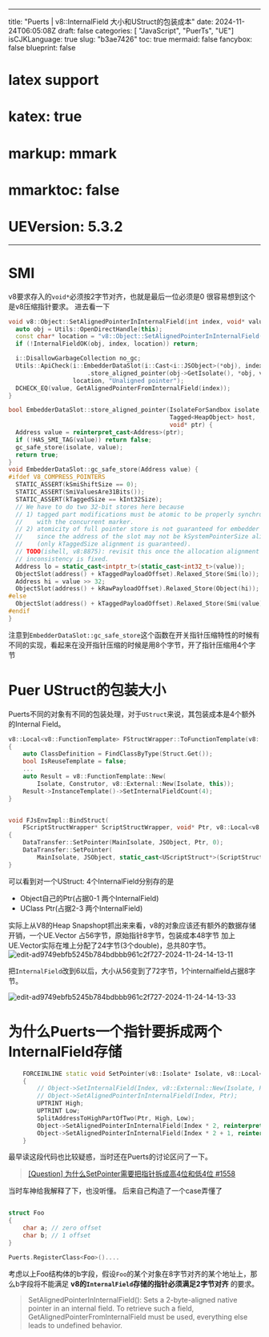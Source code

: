 
---
title: "Puerts | v8::InternalField 大小和UStruct的包装成本"
date: 2024-11-24T06:05:08Z
draft: false
categories: [ "JavaScript", "PuerTs", "UE"]
isCJKLanguage: true
slug: "b3ae7426"
toc: true
mermaid: false
fancybox: false
blueprint: false
# latex support
# katex: true
# markup: mmark
# mmarktoc: false 
# UEVersion: 5.3.2 
---

# SMI

v8要求存入的`void*`必须按2字节对齐，也就是最后一位必须是0
很容易想到这个是v8压缩指针要求。
进去看一下

```cpp
void v8::Object::SetAlignedPointerInInternalField(int index, void* value) {
  auto obj = Utils::OpenDirectHandle(this);
  const char* location = "v8::Object::SetAlignedPointerInInternalField()";
  if (!InternalFieldOK(obj, index, location)) return;

  i::DisallowGarbageCollection no_gc;
  Utils::ApiCheck(i::EmbedderDataSlot(i::Cast<i::JSObject>(*obj), index)
                      .store_aligned_pointer(obj->GetIsolate(), *obj, value),
                  location, "Unaligned pointer");
  DCHECK_EQ(value, GetAlignedPointerFromInternalField(index));
}

bool EmbedderDataSlot::store_aligned_pointer(IsolateForSandbox isolate,
                                             Tagged<HeapObject> host,
                                             void* ptr) {
  Address value = reinterpret_cast<Address>(ptr);
  if (!HAS_SMI_TAG(value)) return false;
  gc_safe_store(isolate, value);
  return true;
}
void EmbedderDataSlot::gc_safe_store(Address value) {
#ifdef V8_COMPRESS_POINTERS
  STATIC_ASSERT(kSmiShiftSize == 0);
  STATIC_ASSERT(SmiValuesAre31Bits());
  STATIC_ASSERT(kTaggedSize == kInt32Size);
  // We have to do two 32-bit stores here because
  // 1) tagged part modifications must be atomic to be properly synchronized
  //    with the concurrent marker.
  // 2) atomicity of full pointer store is not guaranteed for embedder slots
  //    since the address of the slot may not be kSystemPointerSize aligned
  //    (only kTaggedSize alignment is guaranteed).
  // TODO(ishell, v8:8875): revisit this once the allocation alignment
  // inconsistency is fixed.
  Address lo = static_cast<intptr_t>(static_cast<int32_t>(value));
  ObjectSlot(address() + kTaggedPayloadOffset).Relaxed_Store(Smi(lo));
  Address hi = value >> 32;
  ObjectSlot(address() + kRawPayloadOffset).Relaxed_Store(Object(hi));
#else
  ObjectSlot(address() + kTaggedPayloadOffset).Relaxed_Store(Smi(value));
#endif
}
```

注意到`EmbedderDataSlot::gc_safe_store`这个函数在开关指针压缩特性的时候有不同的实现，看起来在没开指针压缩的时候是用8个字节，开了指针压缩用4个字节

# Puer UStruct的包装大小

Puerts不同的对象有不同的包装处理，对于`UStruct`来说，其包装成本是4个额外的Internal Field。

```cpp
v8::Local<v8::FunctionTemplate> FStructWrapper::ToFunctionTemplate(v8::Isolate* Isolate, v8::FunctionCallback Construtor)
{
    auto ClassDefinition = FindClassByType(Struct.Get());
    bool IsReuseTemplate = false;
    ...
    auto Result = v8::FunctionTemplate::New(
        Isolate, Construtor, v8::External::New(Isolate, this));   
    Result->InstanceTemplate()->SetInternalFieldCount(4);
}


void FJsEnvImpl::BindStruct(
    FScriptStructWrapper* ScriptStructWrapper, void* Ptr, v8::Local<v8::Object> JSObject, bool PassByPointer)
{
    DataTransfer::SetPointer(MainIsolate, JSObject, Ptr, 0);
    DataTransfer::SetPointer(
        MainIsolate, JSObject, static_cast<UScriptStruct*>(ScriptStructWrapper->Struct.Get()), 1);    // add type info
}        
```

可以看到对一个UStruct:
4个InternalField分别存的是
- Object自己的Ptr(占据0-1 两个InternalField)
- UClass Ptr(占据2-3 两个InternalField)

实际上从V8的Heap Snapshopt抓出来来看，v8的对象应该还有额外的数据存储开销，一个UE.Vector 占56字节，原始指针8字节，包装成本48字节
加上UE.Vector实际在堆上分配了24字节(3个double)，总共80字节。
![edit-ad9749ebfb5245b784bdbbb961c2f727-2024-11-24-14-13-11](https://img.blurredcode.com/img/edit-ad9749ebfb5245b784bdbbb961c2f727-2024-11-24-14-13-11.png?x-oss-process=style/compress)



把`InternalField`改到6以后，大小从56变到了72字节，1个internalfield占据8字节。


![edit-ad9749ebfb5245b784bdbbb961c2f727-2024-11-24-14-13-33](https://img.blurredcode.com/img/edit-ad9749ebfb5245b784bdbbb961c2f727-2024-11-24-14-13-33.png?x-oss-process=style/compress)


# 为什么Puerts一个指针要拆成两个InternalField存储

```cpp
    FORCEINLINE static void SetPointer(v8::Isolate* Isolate, v8::Local<v8::Object> Object, const void* Ptr, int Index)
    {
        // Object->SetInternalField(Index, v8::External::New(Isolate, Ptr));
        // Object->SetAlignedPointerInInternalField(Index, Ptr);
        UPTRINT High;
        UPTRINT Low;
        SplitAddressToHighPartOfTwo(Ptr, High, Low);
        Object->SetAlignedPointerInInternalField(Index * 2, reinterpret_cast<void*>(High));
        Object->SetAlignedPointerInInternalField(Index * 2 + 1, reinterpret_cast<void*>(Low));
    }
```

最早读这段代码也比较疑惑，当时还在Puerts的讨论区问了一下。

> [[Question] 为什么SetPointer需要把指针拆成高4位和低4位 #1558](https://github.com/Tencent/puerts/discussions/1558)

当时车神给我解释了下，也没听懂。
后来自己构造了一个case弄懂了

```cpp

struct Foo
{
    char a; // zero offset
    char b; // 1 offset
}

Puerts.RegisterClass<Foo>()....
```

考虑以上Foo结构体的b字段，假设`Foo`的某个对象在8字节对齐的某个地址上，那么b字段将不能满足 **v8的`InternalField`存储的指针必须满足2字节对齐** 的要求。

> SetAlignedPointerInInternalField(): Sets a 2-byte-aligned native pointer in an internal field. To retrieve such a field, GetAlignedPointerFromInternalField must be used, everything else leads to undefined behavior. 